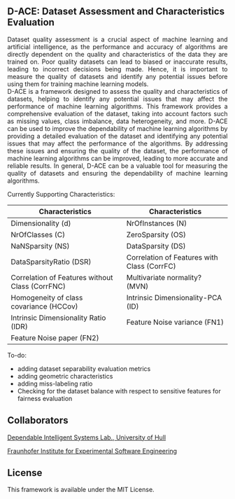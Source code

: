 ## D-ACE: Dataset Assessment and Characteristics Evaluation

<div align="justify">Dataset quality assessment is a crucial aspect of machine learning and artificial intelligence, as the performance and accuracy of algorithms are directly dependent on the quality and characteristics of the data they are trained on. Poor quality datasets can lead to biased or inaccurate results, leading to incorrect decisions being made. Hence, it is important to measure the quality of datasets and identify any potential issues before using them for training machine learning models.</div>
<div align="justify">D-ACE is a framework designed to assess the quality and characteristics of datasets, helping to identify any potential issues that may affect the performance of machine learning algorithms. This framework provides a comprehensive evaluation of the dataset, taking into account factors such as missing values, class imbalance, data heterogeneity, and more. D-ACE can be used to improve the dependability of machine learning algorithms by providing a detailed evaluation of the dataset and identifying any potential issues that may affect the performance of the algorithms. By addressing these issues and ensuring the quality of the dataset, the performance of machine learning algorithms can be improved, leading to more accurate and reliable results. In general, D-ACE can be a valuable tool for measuring the quality of datasets and ensuring the dependability of machine learning algorithms.</div>

Currently Supporting Characteristics:


| Characteristics                                | Characteristics                                        |
| ---------------------------------------------- | ------------------------------------------------------ |
| Dimensionality (d)                             | NrOfInstances (N)                                      |
| NrOfClasses (C)                                | ZeroSparsity (OS)                                      |
| NaNSparsity (NS)                               | DataSparsity (DS)                                      |
| DataSparsityRatio (DSR)                        | Correlation of Features with Class (CorrFC)            |
| Correlation of Features without Class (CorrFNC)| Multivariate normality? (MVN)                          |
| Homogeneity of class covariance (HCCov)        | Intrinsic Dimensionality-PCA (ID)                      |
| Intrinsic Dimensionality Ratio (IDR)           | Feature Noise variance (FN1)                           |
| Feature Noise paper (FN2)                      |                                                        |


To-do:
* adding dataset separability evaluation metrics
* adding geometric characteristics
* adding miss-labeling ratio
* Checking for the dataset balance with respect to sensitive features for fairness evaluation

## Collaborators
<a href = "https://www.hull.ac.uk/work-with-us/research/groups/dependable-intelligent-systems">Dependable Intelligent Systems Lab., University of Hull</a>

<a href = "https://www.iese.fraunhofer.de">Fraunhofer Institute for Experimental Software Engineering</a>
 
## License
This framework is available under the MIT License. 
